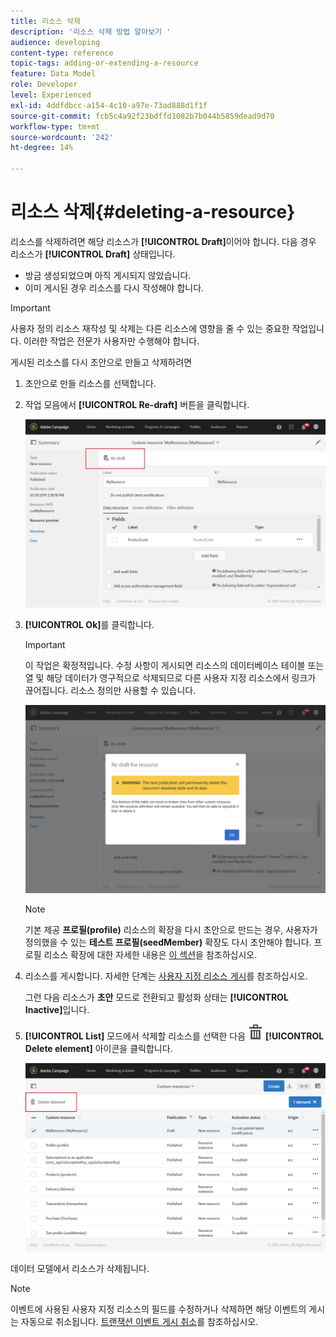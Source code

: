 ```yaml
---
title: 리소스 삭제
description: '리소스 삭제 방법 알아보기 '
audience: developing
content-type: reference
topic-tags: adding-or-extending-a-resource
feature: Data Model
role: Developer
level: Experienced
exl-id: 4ddfdbcc-a154-4c10-a97e-73ad888d1f1f
source-git-commit: fcb5c4a92f23bdffd1082b7b044b5859dead9d70
workflow-type: tm+mt
source-wordcount: '242'
ht-degree: 14%

---
```


# 리소스 삭제{#deleting-a-resource}

리소스를 삭제하려면 해당 리소스가 **[!UICONTROL Draft]**&#x200B;이어야 합니다. 다음 경우 리소스가 **[!UICONTROL Draft]** 상태입니다.

* 방금 생성되었으며 아직 게시되지 않았습니다.
* 이미 게시된 경우 리소스를 다시 작성해야 합니다.

>[!IMPORTANT]
>
>사용자 정의 리소스 재작성 및 삭제는 다른 리소스에 영향을 줄 수 있는 중요한 작업입니다. 이러한 작업은 전문가 사용자만 수행해야 합니다.

게시된 리소스를 다시 초안으로 만들고 삭제하려면

1. 초안으로 만들 리소스를 선택합니다.
1. 작업 모음에서 **[!UICONTROL Re-draft]** 버튼을 클릭합니다.

   ![](assets/schema_extension_uc26.png)

1. **[!UICONTROL Ok]**&#x200B;를 클릭합니다.

   >[!IMPORTANT]
   >
   >이 작업은 확정적입니다. 수정 사항이 게시되면 리소스의 데이터베이스 테이블 또는 열 및 해당 데이터가 영구적으로 삭제되므로 다른 사용자 지정 리소스에서 링크가 끊어집니다. 리소스 정의만 사용할 수 있습니다.

   ![](assets/schema_extension_uc27.png)

   >[!NOTE]
   >
   >기본 제공 **프로필(profile)** 리소스의 확장을 다시 초안으로 만드는 경우, 사용자가 정의했을 수 있는 **테스트 프로필(seedMember)** 확장도 다시 초안해야 합니다. 프로필 리소스 확장에 대한 자세한 내용은 [이 섹션](../../developing/using/extending-the-profile-resource-with-a-new-field.md)을 참조하십시오.

1. 리소스를 게시합니다. 자세한 단계는 [사용자 지정 리소스 게시](../../developing/using/updating-the-database-structure.md#publishing-a-custom-resource)를 참조하십시오.

   그런 다음 리소스가 **초안** 모드로 전환되고 활성화 상태는 **[!UICONTROL Inactive]**&#x200B;입니다.

1. **[!UICONTROL List]** 모드에서 삭제할 리소스를 선택한 다음 ![](assets/delete_darkgrey-24px.png) **[!UICONTROL Delete element]** 아이콘을 클릭합니다.

   ![](assets/schema_extension_uc28.png)

데이터 모델에서 리소스가 삭제됩니다.

>[!NOTE]
>
>이벤트에 사용된 사용자 지정 리소스의 필드를 수정하거나 삭제하면 해당 이벤트의 게시는 자동으로 취소됩니다. [트랜잭션 이벤트 게시 취소](../../channels/using/publishing-transactional-event.md#unpublishing-an-event)를 참조하십시오.
